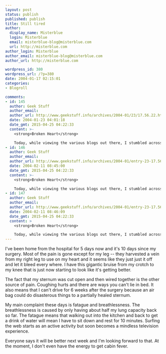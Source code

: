 ```yaml
---
layout: post
status: publish
published: publish
title: Still tired
author:
  display_name: Misterblue
  login: Misterblue
  email: misterblue-blog@misterblue.com
  url: http://misterblue.com
author_login: Misterblue
author_email: misterblue-blog@misterblue.com
author_url: http://misterblue.com

wordpress_id: 380
wordpress_url: /?p=380
date: 2004-01-17 02:15:01
categories:
- Blogroll

comments:
- id: 145
  author: Geek Stuff
  author_email: 
  author_url: http://www.geekstuff.info/archives/2004-01/23/17.56.22.html
  date: 2004-01-23 04:01:18
  date_gmt: 2015-04-25 04:22:33
  content: >-
    <strong>Broken Heart</strong>

    Today, while viewing the various blogs out there, I stumbled across one, Misterblue, which had a most shocking story to tell. It's author had suffered a heart attack, undergone surgery, and is recovering. And he blogged about it. Words fail...
- id: 146
  author: Geek Stuff
  author_email: 
  author_url: http://www.geekstuff.info/archives/2004-01/entry-23-17.56.22.html
  date: 2004-02-11 08:45:00
  date_gmt: 2015-04-25 04:22:33
  content: >-
    <strong>Broken Heart</strong>

    Today, while viewing the various blogs out there, I stumbled across one, Misterblue, which had a most shocking story to tell. It's author had suffered a heart attack, undergone surgery, and is recovering. And he blogged about it. Words fail...
- id: 147
  author: Geek Stuff
  author_email: 
  author_url: http://www.geekstuff.info/archives/2004-01/entry-23-17.56.22.html
  date: 2004-02-11 08:46:09
  date_gmt: 2015-04-25 04:22:33
  content: >
    <strong>Broken Heart</strong>

    Today, while viewing the various blogs out there, I stumbled across one, Misterblue, which had a most shocking story to tell. It's author had suffered a heart attack, undergone surgery, and is recovering. And he blogged about it. Words fail...
---
```

<p>
I've been home from the hospital for 5 days now
and it's 10 days since my surgery.
Most of the pain is gone except for my leg -- they harvested a vein from my right leg to use on my heart and it seems like they just just it off and let it bleed every where.
I have this gigantic bruise from my crotch to my knee that is just now starting to look like it's getting better.
</p>
<p>
The fact that my sternum was cut open and then wired together is the other source of pain.
Coughing hurts and there are ways you can't lie in bed.
It also means that I can't drive for 6 weeks after the surgery because an air bag could do disasterous things to a partially healed sternum.
</p>
<p>
My main complaint these days is fatague and breathlessness.
The breathlessness is caused by only having about half my lung capacity back so  far.
The fatague means that walking out into the kitchen and back to get a drink of water will mean I have to sit down and rest for 10 minutes.
Surfing the web starts as an active activity but soon becomes a mindless television experience.
</p>
<p>
Everyone says it will be better next week and I'm looking forward to that.
At the moment, I don't even have the energy to get cabin fever.
</p>
